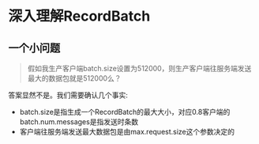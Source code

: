 # 深入理解RecordBatch

## 一个小问题
> 假如我生产客户端batch.size设置为512000，则生产客户端往服务端发送最大的数据包就是512000么？

答案显然不是。我们需要确认几个事实:

- batch.size是指生成一个RecordBatch的最大大小，对应0.8客户端的batch.num.messages是指发送时条数
- 客户端往服务端发送最大数据包是由max.request.size这个参数决定的